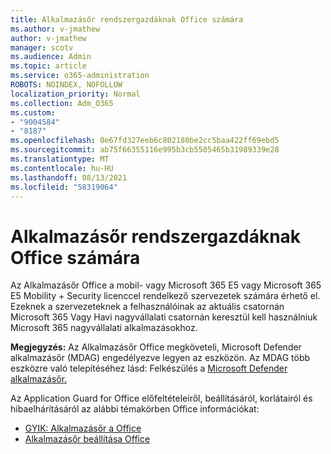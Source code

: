 ```yaml
---
title: Alkalmazásőr rendszergazdáknak Office számára
ms.author: v-jmathew
author: v-jmathew
manager: scotv
ms.audience: Admin
ms.topic: article
ms.service: o365-administration
ROBOTS: NOINDEX, NOFOLLOW
localization_priority: Normal
ms.collection: Adm_O365
ms.custom:
- "9004584"
- "8187"
ms.openlocfilehash: 0e67fd327eeb6c802180be2cc5baa422ff69ebd5
ms.sourcegitcommit: ab75f66355116e995b3cb5505465b31989339e28
ms.translationtype: MT
ms.contentlocale: hu-HU
ms.lasthandoff: 08/13/2021
ms.locfileid: "58319064"
---
```

# <a name="application-guard-for-office-for-admins"></a>Alkalmazásőr rendszergazdáknak Office számára

Az Alkalmazásőr Office a mobil- vagy Microsoft 365 E5 vagy Microsoft 365 E5 Mobility + Security licenccel rendelkező szervezetek számára érhető el. Ezeknek a szervezeteknek a felhasználóinak az aktuális csatornán Microsoft 365 Vagy Havi nagyvállalati csatornán keresztül kell használniuk Microsoft 365 nagyvállalati alkalmazásokhoz.

**Megjegyzés:** Az Alkalmazásőr Office megköveteli, Microsoft Defender alkalmazásőr (MDAG) engedélyezve legyen az eszközön. Az MDAG több eszközre való telepítéséhez lásd: Felkészülés a [Microsoft Defender alkalmazásőr.](https://docs.microsoft.com/windows/security/threat-protection/microsoft-defender-application-guard/install-md-app-guard)

Az Application Guard for Office előfeltételeiről, beállításáról, korlátairól és hibaelhárításáról az alábbi témakörben Office információkat:

- [GYIK: Alkalmazásőr a Office](https://support.microsoft.com/office/application-guard-for-office-9e0fb9c2-ffad-43bf-8ba3-78f785fdba46)
- [Alkalmazásőr beállítása Office](https://docs.microsoft.com/microsoft-365/security/office-365-security/install-app-guard)
